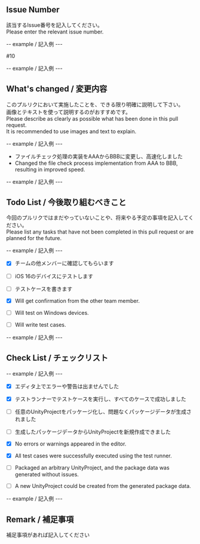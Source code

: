## Issue Number

該当するIssue番号を記入してください。  
Please enter the relevant issue number.

-- example / 記入例 ---

#10

-- example / 記入例 ---

## What's changed / 変更内容

このプルリクにおいて実施したことを、できる限り明確に説明して下さい。  
画像とテキストを使って説明するのがおすすめです。  
Please describe as clearly as possible what has been done in this pull request.  
It is recommended to use images and text to explain.

-- example / 記入例 ---

* ファイルチェック処理の実装をAAAからBBBに変更し、高速化しました
* Changed the file check process implementation from AAA to BBB, resulting in improved speed.

-- example / 記入例 ---

## Todo List / 今後取り組むべきこと

今回のプルリクではまだやっていないことや、将来やる予定の事項を記入してください。  
Please list any tasks that have not been completed in this pull request or are planned for the future.

-- example / 記入例 ---

- [x] チームの他メンバーに確認してもらいます
- [ ] iOS 16のデバイスにテストします
- [ ] テストケースを書きます

- [x] Will get confirmation from the other team member.
- [ ] Will test on Windows devices.
- [ ] Will write test cases.

-- example / 記入例 ---

## Check List / チェックリスト

-- example / 記入例 ---

- [x] エディタ上でエラーや警告は出ませんでした
- [x] テストランナーでテストケースを実行し、すべてのケースで成功しました
- [ ] 任意のUnityProjectをパッケージ化し、問題なくパッケージデータが生成されました
- [ ] 生成したパッケージデータからUnityProjectを新規作成できました

- [x] No errors or warnings appeared in the editor.
- [x] All test cases were successfully executed using the test runner.
- [ ] Packaged an arbitrary UnityProject, and the package data was generated without issues.
- [ ] A new UnityProject could be created from the generated package data.

-- example / 記入例 ---

## Remark / 補足事項

補足事項があれば記入してください